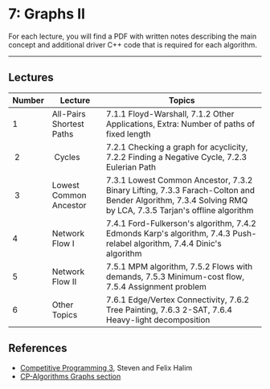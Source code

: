 # 7: Graphs II

For each lecture, you will find a PDF with written notes describing the main concept and additional driver C++ code that is required for each algorithm.

---

## Lectures

| Number | Lecture | Topics |
| ------ | ------- | ------ |
| 1 | All-Pairs Shortest Paths| 7.1.1 Floyd-Warshall, 7.1.2 Other Applications, Extra: Number of paths of fixed length |
| 2 | Cycles | 7.2.1 Checking a graph for acyclicity, 7.2.2 Finding a Negative Cycle, 7.2.3 Eulerian Path | 
| 3 | Lowest Common Ancestor | 7.3.1 Lowest Common Ancestor, 7.3.2 Binary Lifting, 7.3.3 Farach-Colton and Bender Algorithm, 7.3.4 Solving RMQ by LCA, 7.3.5 Tarjan's offline algorithm |
| 4 | Network Flow I | 7.4.1 Ford-Fulkerson's algorithm, 7.4.2 Edmonds Karp's algorithm, 7.4.3 Push-relabel algorithm, 7.4.4 Dinic's algorithm |
| 5 | Network Flow II | 7.5.1 MPM algorithm, 7.5.2 Flows with demands, 7.5.3 Minimum-cost flow, 7.5.4 Assignment problem |
| 6 | Other Topics | 7.6.1 Edge/Vertex Connectivity, 7.6.2 Tree Painting, 7.6.3 2-SAT, 7.6.4 Heavy-light decomposition |


## References

- [Competitive Programming 3](https://www.amazon.com/Competitive-Programming-3rd-Steven-Halim/dp/B00FG8MNN8), Steven and Felix Halim
- [CP-Algorithms Graphs section](https://cp-algorithms.com/)
